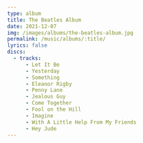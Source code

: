 ```yaml
---
type: album
title: The Beatles Album
date: 2021-12-07
img: /images/albums/the-beatles-album.jpg
permalink: /music/albums/:title/
lyrics: false
discs:
  - tracks:
      - Let It Be
      - Yesterday
      - Something
      - Eleanor Rigby
      - Penny Lane
      - Jealous Guy
      - Come Together
      - Fool on the Hill
      - Imagine
      - With A Little Help From My Friends
      - Hey Jude
---
```

